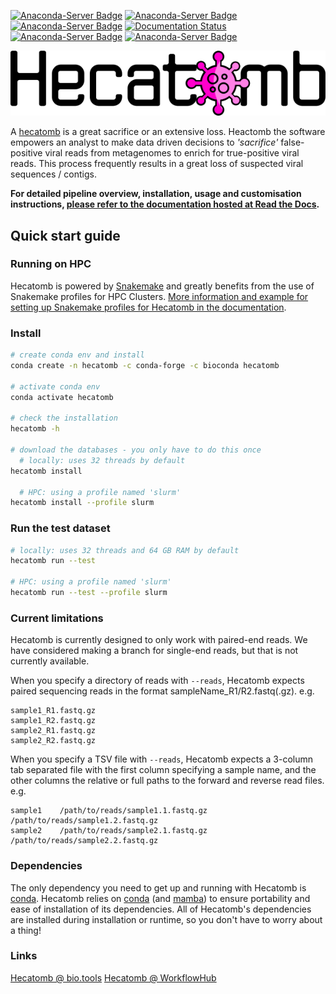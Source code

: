 [![Anaconda-Server Badge](https://anaconda.org/bioconda/hecatomb/badges/latest_release_date.svg)](https://anaconda.org/bioconda/hecatomb)
[![Anaconda-Server Badge](https://anaconda.org/bioconda/hecatomb/badges/platforms.svg)](https://anaconda.org/bioconda/hecatomb)
[![Anaconda-Server Badge](https://anaconda.org/bioconda/hecatomb/badges/license.svg)](https://anaconda.org/bioconda/hecatomb)
[![Documentation Status](https://readthedocs.org/projects/hecatomb/badge/?version=latest)](https://hecatomb.readthedocs.io/en/latest/?badge=latest)
[![Anaconda-Server Badge](https://anaconda.org/bioconda/hecatomb/badges/downloads.svg)](https://anaconda.org/bioconda/hecatomb)
[![Anaconda-Server Badge](https://anaconda.org/bioconda/hecatomb/badges/installer/conda.svg)](https://conda.anaconda.org/bioconda)

![](docs/img/hecatombLogo.png)

A [hecatomb](https://en.wiktionary.org/wiki/hecatomb) is a great sacrifice or an extensive loss. 
Heactomb the software empowers an analyst to make data driven decisions to *'sacrifice'* false-positive viral reads from 
metagenomes to enrich for true-positive viral reads. 
This process frequently results in a great loss of suspected viral sequences / contigs.

**For detailed pipeline overview, installation, usage and customisation instructions,
[please refer to the documentation hosted at Read the Docs](https://hecatomb.readthedocs.io).**

## Quick start guide

### Running on HPC

Hecatomb is powered by [Snakemake](https://snakemake.readthedocs.io/en/stable/#) and greatly benefits from the use of 
Snakemake profiles for HPC Clusters.
[More information and example for setting up Snakemake profiles for Hecatomb in the documentation](https://hecatomb.readthedocs.io/en/latest/advanced/#profiles-for-hpc-clusters).

### Install

```bash
# create conda env and install
conda create -n hecatomb -c conda-forge -c bioconda hecatomb

# activate conda env
conda activate hecatomb

# check the installation
hecatomb -h

# download the databases - you only have to do this once
  # locally: uses 32 threads by default
hecatomb install

  # HPC: using a profile named 'slurm'
hecatomb install --profile slurm
```

### Run the test dataset

```bash
# locally: uses 32 threads and 64 GB RAM by default
hecatomb run --test

# HPC: using a profile named 'slurm'
hecatomb run --test --profile slurm
```

### Current limitations

Hecatomb is currently designed to only work with paired-end reads. 
We have considered making a branch for single-end reads, but that is not currently available.

When you specify a directory of reads with `--reads`, Hecatomb expects paired sequencing reads in the format 
sampleName_R1/R2.fastq(.gz). e.g. 

```text
sample1_R1.fastq.gz
sample1_R2.fastq.gz
sample2_R1.fastq.gz
sample2_R2.fastq.gz
```

When you specify a TSV file with `--reads`, Hecatomb expects a 3-column tab separated file with the first column
specifying a sample name, and the other columns the relative or full paths to the forward and reverse read files. e.g.

```text
sample1    /path/to/reads/sample1.1.fastq.gz    /path/to/reads/sample1.2.fastq.gz
sample2    /path/to/reads/sample2.1.fastq.gz    /path/to/reads/sample2.2.fastq.gz
```

### Dependencies

The only dependency you need to get up and running with Hecatomb is [conda](https://docs.conda.io/en/latest/).
Hecatomb relies on [conda](https://docs.conda.io/en/latest/) (and [mamba](https://github.com/mamba-org/mamba))
to ensure portability and ease of installation of its dependencies.
All of Hecatomb's dependencies are installed during installation or runtime, so you don't have to worry about a thing!

### Links

[Hecatomb @ bio.tools](https://bio.tools/hecatomb)
[Hecatomb @ WorkflowHub](https://workflowhub.eu/workflows/235)

